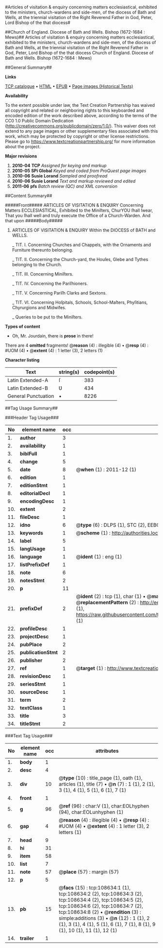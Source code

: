#Articles of visitation & enquiry concerning matters ecclesiastical, exhibited to the ministers, church-wardens and side-men, of the diocess of Bath and Wells, at the triennial visitation of the Right Reverend Father in God, Peter, Lord Bishop of the that diocess#

##Church of England. Diocese of Bath and Wells. Bishop (1672-1684 : Mews)##
Articles of visitation & enquiry concerning matters ecclesiastical, exhibited to the ministers, church-wardens and side-men, of the diocess of Bath and Wells, at the triennial visitation of the Right Reverend Father in God, Peter, Lord Bishop of the that diocess
Church of England. Diocese of Bath and Wells. Bishop (1672-1684 : Mews)

##General Summary##

**Links**

[TCP catalogue](http://www.ota.ox.ac.uk/tcp/)  • 
[HTML](http://tei.it.ox.ac.uk/tcp/Texts-HTML/free/A32/A32934.html)  • 
[EPUB](http://tei.it.ox.ac.uk/tcp/Texts-EPUB/free/A32/A32934.epub) • 
[Page images (Historical Texts)](https://historicaltexts.jisc.ac.uk/eebo-19328693e)

**Availability**

To the extent possible under law, the Text Creation Partnership has waived all copyright and related or neighboring rights to this keyboarded and encoded edition of the work described above, according to the terms of the CC0 1.0 Public Domain Dedication (http://creativecommons.org/publicdomain/zero/1.0/). This waiver does not extend to any page images or other supplementary files associated with this work, which may be protected by copyright or other license restrictions. Please go to https://www.textcreationpartnership.org/ for more information about the project.

**Major revisions**

1. __2010-04__ __TCP__ *Assigned for keying and markup*
1. __2010-05__ __SPi Global__ *Keyed and coded from ProQuest page images*
1. __2010-06__ __Susie Lorand__ *Sampled and proofread*
1. __2010-06__ __Susie Lorand__ *Text and markup reviewed and edited*
1. __2011-06__ __pfs__ *Batch review (QC) and XML conversion*

##Content Summary##

#####Front#####
ARTICLES OF VISITATION & ENQƲIRY Concerning Matters ECCLESIASTICAL, Exhibited to the Miniſters, ChurYOU ſhall ſwear, That you ſhall well and truly execute the Office of a Church-Warden. And that upon 
#####Body#####

1. ARTICLES OF VISITATION & ENQUIRY Within the DIOCESS of BATH and WELLS.

    _ TIT. I. Concerning Churches and Chappels, with the Ornaments and Furniture thereunto belonging.

    _ TIT. II. Concerning the Church-yard, the Houſes, Glebe and Tythes belonging to the Church.

    _ TIT. III. Concerning Miniſters.

    _ TIT. IV. Concerning the Pariſhioners.

    _ TIT. V. Concerning Pariſh Clarks and Sextons.

    _ TIT. VI. Concerning Hoſpitals, Schools, School-Maſters, Phyſitians, Chyrurgions and Midwifes.

    _ Queries to be put to the Miniſters.

**Types of content**

  * Oh, Mr. Jourdain, there is **prose** in there!

There are 4 **omitted** fragments! 
 @__reason__ (4) : illegible (4)  •  @__resp__ (4) : #UOM (4)  •  @__extent__ (4) : 1 letter (3), 2 letters (1)

**Character listing**


|Text|string(s)|codepoint(s)|
|---|---|---|
|Latin Extended-A|ſ|383|
|Latin Extended-B|Ʋ|434|
|General Punctuation|•|8226|

##Tag Usage Summary##

###Header Tag Usage###

|No|element name|occ|attributes|
|---|---|---|---|
|1.|__author__|3||
|2.|__availability__|1||
|3.|__biblFull__|1||
|4.|__change__|5||
|5.|__date__|8| @__when__ (1) : 2011-12 (1)|
|6.|__edition__|1||
|7.|__editionStmt__|1||
|8.|__editorialDecl__|1||
|9.|__encodingDesc__|1||
|10.|__extent__|2||
|11.|__fileDesc__|1||
|12.|__idno__|6| @__type__ (6) : DLPS (1), STC (2), EEBO-CITATION (1), OCLC (1), VID (1)|
|13.|__keywords__|1| @__scheme__ (1) : http://authorities.loc.gov/ (1)|
|14.|__label__|5||
|15.|__langUsage__|1||
|16.|__language__|1| @__ident__ (1) : eng (1)|
|17.|__listPrefixDef__|1||
|18.|__note__|6||
|19.|__notesStmt__|2||
|20.|__p__|11||
|21.|__prefixDef__|2| @__ident__ (2) : tcp (1), char (1)  •  @__matchPattern__ (2) : ([0-9\-]+):([0-9IVX]+) (1), (.+) (1)  •  @__replacementPattern__ (2) : http://eebo.chadwyck.com/downloadtiff?vid=$1&page=$2 (1), https://raw.githubusercontent.com/textcreationpartnership/Texts/master/tcpchars.xml#$1 (1)|
|22.|__profileDesc__|1||
|23.|__projectDesc__|1||
|24.|__pubPlace__|2||
|25.|__publicationStmt__|2||
|26.|__publisher__|2||
|27.|__ref__|1| @__target__ (1) : http://www.textcreationpartnership.org/docs/. (1)|
|28.|__revisionDesc__|1||
|29.|__seriesStmt__|1||
|30.|__sourceDesc__|1||
|31.|__term__|2||
|32.|__textClass__|1||
|33.|__title__|3||
|34.|__titleStmt__|2||


###Text Tag Usage###

|No|element name|occ|attributes|
|---|---|---|---|
|1.|__body__|1||
|2.|__desc__|4||
|3.|__div__|10| @__type__ (10) : title_page (1), oath (1), articles (1), title (7)  •  @__n__ (7) : 1 (1), 2 (1), 3 (1), 4 (1), 5 (1), 6 (1), 7 (1)|
|4.|__front__|1||
|5.|__g__|96| @__ref__ (96) : char:V (1), char:EOLhyphen (94), char:EOLunhyphen (1)|
|6.|__gap__|4| @__reason__ (4) : illegible (4)  •  @__resp__ (4) : #UOM (4)  •  @__extent__ (4) : 1 letter (3), 2 letters (1)|
|7.|__head__|9||
|8.|__hi__|31||
|9.|__item__|58||
|10.|__list__|7||
|11.|__note__|57| @__place__ (57) : margin (57)|
|12.|__p__|5||
|13.|__pb__|15| @__facs__ (15) : tcp:108634:1 (1), tcp:108634:2 (2), tcp:108634:3 (2), tcp:108634:4 (2), tcp:108634:5 (2), tcp:108634:6 (2), tcp:108634:7 (2), tcp:108634:8 (2)  •  @__rendition__ (3) : simple:additions (3)  •  @__n__ (12) : 1 (1), 2 (1), 3 (1), 4 (1), 5 (1), 6 (1), 7 (1), 8 (1), 9 (1), 10 (1), 11 (1), 12 (1)|
|14.|__trailer__|1||
